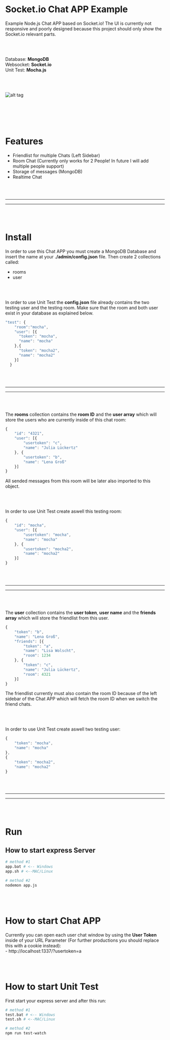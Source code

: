 # Socket.io Chat APP Example
Example Node.js Chat APP based on Socket.io! The UI is currently not responsive and poorly designed because this project should only show the Socket.io relevant parts.


<br>
<br>


Database: **MongoDB**
<br>Websocket: **Socket.io**
<br>Unit Test: **Mocha.js**

<br>
<br>


![alt tag](https://i.imgur.com/KWylyt0.jpg)


<br>
<br>
<br>
<br>

# Features
- Friendlist for multiple Chats (Left Sidebar)
- Room Chat (Currently only works for 2 People! In future I will add multiple people support)
- Storage of messages (MongoDB)
- Realtime Chat



<br>
<br>


 _____________________________________________________
 _____________________________________________________


<br>
<br>


# Install
In order to use this Chat APP you must create a MongoDB Database and insert the name at your **./admin/config.json** file. Then create 2 collections called:
- rooms
- user

<br>
<br>

In order to use Unit Test the **config.json** file already contains the two testing user and the testing room. Make sure that the room and both user exist in your database as explained below.

```javascript
"test": {
    "room":"mocha",
    "user": [{
      "token": "mocha",
      "name": "mocha"
    },{
      "token": "mocha2",
      "name": "mocha2"
    }]
  }
```


<br>
<br>


 _____________________________________________________
 _____________________________________________________


<br>
<br>


The **rooms** collection contains the **room ID** and the **user array** which will store the users who are currently inside of this chat room:
```javascript
{
    "id": "4321",
    "user": [{
        "usertoken": "c",
        "name": "Julia Lückertz"
    }, {
        "usertoken": "b",
        "name": "Lena Groß"
    }]
}
```
All sended messages from this room will be later also imported to this object.



<br>
<br>

In order to use Unit Test create aswell this testing room:
```javascript
{
    "id": "mocha",
    "user": [{
        "usertoken": "mocha",
        "name": "mocha"
    }, {
        "usertoken": "mocha2",
        "name": "mocha2"
    }]
}
```



<br>
<br>


 _____________________________________________________
 _____________________________________________________


<br>
<br>



The **user** collection contains the **user token**, **user name** and the **friends array** which will store the friendlist from this user.
```javascript
{
    "token": "b",
    "name": "Lena Groß",
    "friends": [{
        "token": "a",
        "name": "Lisa Wolscht",
        "room": 1234
    }, {
        "token": "c",
        "name": "Julia Lückertz",
        "room": 4321
    }]
}
```
The friendlist currently must also contain the room ID because of the left sidebar of the Chat APP which will fetch the room ID when we switch the friend chats.


<br>
<br>

In order to use Unit Test create aswell two testing user:
```javascript
{
    "token": "mocha",
    "name": "mocha"
},
{
    "token": "mocha2",
    "name": "mocha2"
}
```


<br>
<br>


 _____________________________________________________
 _____________________________________________________


<br>
<br>

# Run

## How to start express Server
```bash
# method #1
app.bat # <-- Windows
app.sh # <--MAC/Linux

# method #2
nodemon app.js
```

<br><br>

# How to start Chat APP
Currently you can open each user chat window by using the **User Token** inside of your URL Parameter (For further productions you should replace this with a cookie instead):
<br>- http://localhost:1337/?usertoken=a



<br><br>


# How to start Unit Test
First start your express server and after this run:
```bash
# method #1
test.bat # <-- Windows
test.sh # <--MAC/Linux

# method #2
npm run test-watch
```

